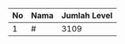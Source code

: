 | No | Nama            | Jumlah Level |
|----|-----------------|--------------|
| 1  | #    |    3109        |
